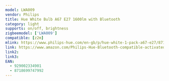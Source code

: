 ```yaml
---
model: LWA009
vendor: Philips
title: Hue White Bulb A67 E27 1600lm with Bluetooth
category: light
supports: on/off, brightness
zigbeemodel: ['LWA009']
compatible: [z2m]
mlink: https://www.philips-hue.com/en-gb/p/hue-white-1-pack-a67-e27/8718699747992
link: https://www.amazon.com/Philips-Hue-Bluetooth-compatible-activated/dp/B07VX5BJR6/
link2: 
link3: 
EAN:
  - 929002334901
  - 8718699747992
---
```

